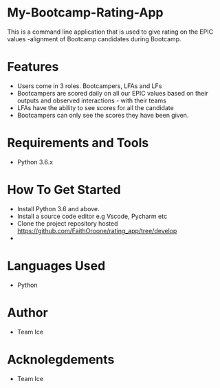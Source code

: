 # My-Bootcamp-Rating-App
 This is a command line application that is used to give rating on the EPIC values -alignment of   Bootcamp candidates during Bootcamp.

# Features
- Users come in 3 roles. Bootcampers, LFAs and LFs
- Bootcampers are scored daily on all our EPIC values based on their outputs and observed interactions - with their teams
- LFAs have the ability to see scores for all the candidate
- Bootcampers can only see the scores they have been given.

# Requirements and Tools
- Python 3.6.x

# How To Get Started
- Install Python 3.6 and above.
- Install a source code editor e.g Vscode, Pycharm etc
- Clone the project repository hosted https://github.com/FaithOroone/rating_app/tree/develop
- 

# Languages Used
- Python

# Author
- Team Ice

# Acknolegdements
- Team Ice
